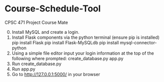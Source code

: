# Course-Schedule-Tool
CPSC 471 Project
Course Mate

0. Install MySQL and create a login. 
1. Install Flask components via the python terminal (ensure pip is installed)
    pip install Flask
    pip install Flask-MySQLdb
    pip install mysql-connector-python
2. Using a simple file editor input your login information at the top of the following where prompted:
    create_database.py
    app.py
2. Run create_database.py
2. Run app.py
3. Go to http://127.0.0.1:5000/ in your browser


